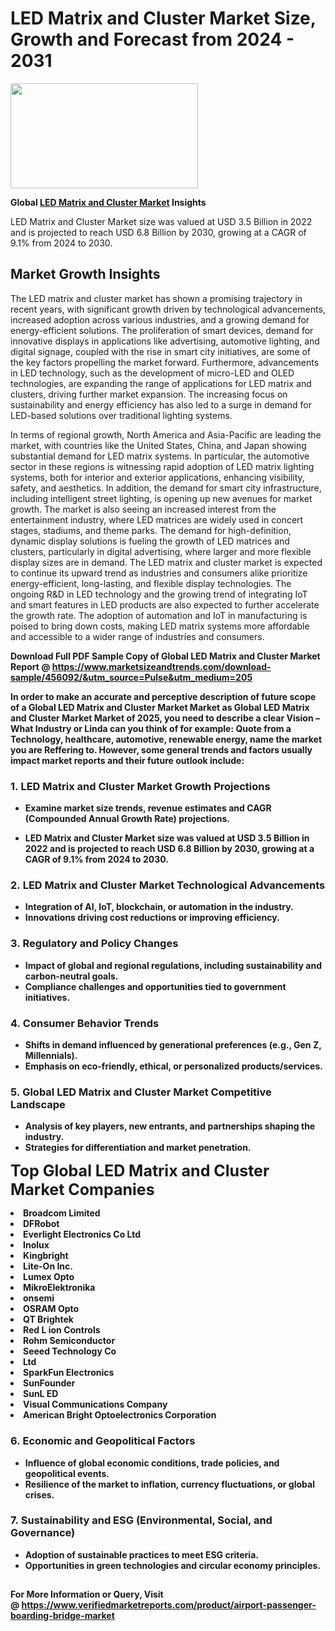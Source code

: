 <H1>LED Matrix and Cluster Market Size, Growth and Forecast from 2024 - 2031</H1><img class="aligncenter size-medium wp-image-584254" src="https://thirdeyenews.in/wp-content/uploads/2024/09/Global-Market-Research-300x168.jpeg" alt="" width="300" height="168" /><p><strong>Global&nbsp;<a href="https://www.marketsizeandtrends.com/download-sample/456092/&amp;utm_source=Pulse&amp;utm_medium=205">LED Matrix and Cluster Market</a> Insights</strong></p><p>LED Matrix and Cluster Market size was valued at USD 3.5 Billion in 2022 and is projected to reach USD 6.8 Billion by 2030, growing at a CAGR of 9.1% from 2024 to 2030.</p><p><h2>Market Growth Insights</h2> <p>The LED matrix and cluster market has shown a promising trajectory in recent years, with significant growth driven by technological advancements, increased adoption across various industries, and a growing demand for energy-efficient solutions. The proliferation of smart devices, demand for innovative displays in applications like advertising, automotive lighting, and digital signage, coupled with the rise in smart city initiatives, are some of the key factors propelling the market forward. Furthermore, advancements in LED technology, such as the development of micro-LED and OLED technologies, are expanding the range of applications for LED matrix and clusters, driving further market expansion. The increasing focus on sustainability and energy efficiency has also led to a surge in demand for LED-based solutions over traditional lighting systems.</p> <p><strong></strong></p> <p>In terms of regional growth, North America and Asia-Pacific are leading the market, with countries like the United States, China, and Japan showing substantial demand for LED matrix systems. In particular, the automotive sector in these regions is witnessing rapid adoption of LED matrix lighting systems, both for interior and exterior applications, enhancing visibility, safety, and aesthetics. In addition, the demand for smart city infrastructure, including intelligent street lighting, is opening up new avenues for market growth. The market is also seeing an increased interest from the entertainment industry, where LED matrices are widely used in concert stages, stadiums, and theme parks. The demand for high-definition, dynamic display solutions is fueling the growth of LED matrices and clusters, particularly in digital advertising, where larger and more flexible display sizes are in demand. The LED matrix and cluster market is expected to continue its upward trend as industries and consumers alike prioritize energy-efficient, long-lasting, and flexible display technologies. The ongoing R&D in LED technology and the growing trend of integrating IoT and smart features in LED products are also expected to further accelerate the growth rate. The adoption of automation and IoT in manufacturing is poised to bring down costs, making LED matrix systems more affordable and accessible to a wider range of industries and consumers.</p> <p><strong></p><p><span class=""><strong>Download Full PDF Sample Copy of Global LED Matrix and Cluster Market Report</strong> @ <a href="https://www.marketsizeandtrends.com/download-sample/456092/&amp;utm_source=Pulse&amp;utm_medium=205" target="_blank">https://www.marketsizeandtrends.com/download-sample/456092/&amp;utm_source=Pulse&amp;utm_medium=205</a></span></p><p>In order to make an accurate and perceptive description of future scope of a Global&nbsp;LED Matrix and Cluster Market Market as Global&nbsp;LED Matrix and Cluster Market Market of 2025, you need to describe a clear Vision &ndash; What Industry or Linda can you think of for example: Quote from a Technology, healthcare, automotive, renewable energy, name the market you are Reffering to. However, some general trends and factors usually impact market reports and their future outlook include:</p><h3>1.&nbsp;<strong>LED Matrix and Cluster Market Growth Projections</strong></h3><ul><li>Examine market size trends, revenue estimates and CAGR (Compounded Annual Growth Rate) projections.</li><li><p>LED Matrix and Cluster Market size was valued at USD 3.5 Billion in 2022 and is projected to reach USD 6.8 Billion by 2030, growing at a CAGR of 9.1% from 2024 to 2030.</p></li></ul><h3>2.&nbsp;<strong>LED Matrix and Cluster Market Technological Advancements</strong></h3><ul><li>Integration of AI, IoT, blockchain, or automation in the industry.</li><li>Innovations driving cost reductions or improving efficiency.</li></ul><h3>3.&nbsp;<strong>Regulatory and Policy Changes</strong></h3><ul><li>Impact of global and regional regulations, including sustainability and carbon-neutral goals.</li><li>Compliance challenges and opportunities tied to government initiatives.</li></ul><h3>4.&nbsp;<strong>Consumer Behavior Trends</strong></h3><ul><li>Shifts in demand influenced by generational preferences (e.g., Gen Z, Millennials).</li><li>Emphasis on eco-friendly, ethical, or personalized products/services.</li></ul><h3>5.&nbsp;<strong>Global LED Matrix and Cluster Market Competitive Landscape</strong></h3><ul><li>Analysis of key players, new entrants, and partnerships shaping the industry.</li><li>Strategies for differentiation and market penetration.</li></ul><p data-pm-slice="1 1 []"><span style="color: inherit; font-family: inherit; font-size: 25px;">Top Global LED Matrix and Cluster Market Companies</span></p><div class="" data-test-id=""><p><li>Broadcom Limited</li><li> DFRobot</li><li> Everlight Electronics Co Ltd</li><li> Inolux</li><li> Kingbright</li><li> Lite-On Inc.</li><li> Lumex Opto</li><li> MikroElektronika</li><li> onsemi</li><li> OSRAM Opto</li><li> QT Brightek</li><li> Red L ion Controls</li><li> Rohm Semiconductor</li><li> Seeed Technology Co</li><li> Ltd</li><li> SparkFun Electronics</li><li> SunFounder</li><li> SunL ED</li><li> Visual Communications Company</li><li> American Bright Optoelectronics Corporation</li></p></div><h3>6.&nbsp;<strong>Economic and Geopolitical Factors</strong></h3><ul><li>Influence of global economic conditions, trade policies, and geopolitical events.</li><li>Resilience of the market to inflation, currency fluctuations, or global crises.</li></ul><h3>7.&nbsp;<strong>Sustainability and ESG (Environmental, Social, and Governance)</strong></h3><ul><li>Adoption of sustainable practices to meet ESG criteria.</li><li>Opportunities in green technologies and circular economy principles.</li></ul><h2><strong style="font-size: 14px;">For More Information or Query, Visit @&nbsp;</strong><a style="background-color: #ffffff; font-size: 14px;" href="https://www.marketsizeandtrends.com/report/led-matrix-and-cluster-market/" target="_blank">https://www.verifiedmarketreports.com/product/airport-passenger-boarding-bridge-market</a></h2>
